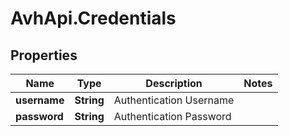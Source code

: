 # AvhApi.Credentials

## Properties

Name | Type | Description | Notes
------------ | ------------- | ------------- | -------------
**username** | **String** | Authentication Username | 
**password** | **String** | Authentication Password | 


